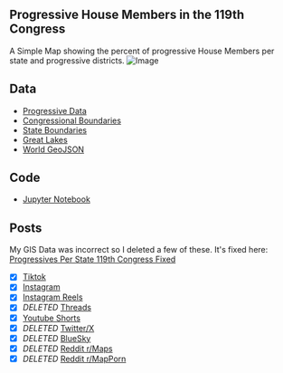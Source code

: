 ## Progressive House Members in the 119th Congress
A Simple Map showing the percent of progressive House Members per state and progressive districts.
![Image](https://drive.google.com/uc?export=view&id=1-zoA2UJNmMnr4SsBEeb4rKYG123tCewq)

## Data
* [Progressive Data](https://en.wikipedia.org/wiki/Congressional_Progressive_Caucus)
* [Congressional Boundaries](https://www.census.gov/geographies/mapping-files/time-series/geo/carto-boundary-file.html)
* [State Boundaries](https://www.census.gov/geographies/mapping-files/time-series/geo/carto-boundary-file.html)
* [Great Lakes](https://usicecenter.gov/Products/GreatLakesData)
* [World GeoJSON](https://public.opendatasoft.com/explore/dataset/world-administrative-boundaries/export/?flg=en-us)

## Code
* [Jupyter Notebook](FormatData.ipynb)

## Posts
My GIS Data was incorrect so I deleted a few of these. It's fixed here: [Progressives Per State 119th Congress Fixed](../Progressives_Per_State_119th_Congress_Fixed/)
- [x] [Tiktok](https://www.tiktok.com/@vinemapper/video/7446905863073271083)
- [x] [Instagram](https://www.instagram.com/p/DDm5lc3SAt2/)
- [x] [Instagram Reels](https://www.instagram.com/p/DDm50bHyVcP/)
- [x] *DELETED* [Threads](https://www.threads.net/@vinemapper/post/DDm5l6Qyu1w)
- [x] [Youtube Shorts](https://youtube.com/shorts/qogB88Z3e2Y)
- [x] *DELETED* [Twitter/X](https://x.com/VineMapper/status/1868350481178980576)
- [x] *DELETED* [BlueSky](https://bsky.app/profile/vinemapper.bsky.social/post/3ldeeal5s4224)
- [x] *DELETED* [Reddit r/Maps](https://www.reddit.com/r/Maps/comments/1hexts0/house_progressives_in_the_119th_congress/)
- [x] *DELETED* [Reddit r/MapPorn](https://www.reddit.com/r/MapPorn/comments/1hextdd/house_progressives_in_the_119th_congress/)
